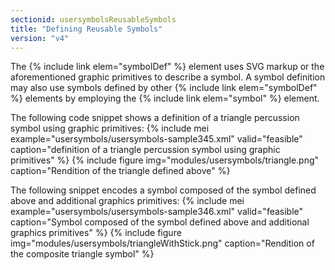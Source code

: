 ```yaml
---
sectionid: usersymbolsReusableSymbols
title: "Defining Reusable Symbols"
version: "v4"
---
```


The {% include link elem="symbolDef" %} element uses SVG markup or the aforementioned graphic primitives to describe a symbol. A symbol definition may also use symbols defined by other {% include link elem="symbolDef" %} elements by employing the {% include link elem="symbol" %} element.

The following code snippet shows a definition of a triangle percussion symbol using graphic primitives:
{% include mei example="usersymbols/usersymbols-sample345.xml" valid="feasible" caption="definition of a triangle percussion symbol using graphic primitives" %}
{% include figure img="modules/usersymbols/triangle.png" caption="Rendition of the triangle defined above" %}

The following snippet encodes a symbol composed of the symbol defined above and additional graphics primitives:
{% include mei example="usersymbols/usersymbols-sample346.xml" valid="feasible" caption="Symbol composed of the symbol defined above and additional graphics primitives" %}
{% include figure img="modules/usersymbols/triangleWithStick.png" caption="Rendition of the composite triangle symbol" %}
